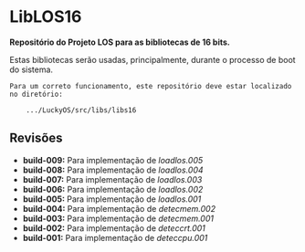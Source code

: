 # LibLOS16 #
**Repositório do Projeto LOS para as bibliotecas de 16 bits.**

Estas bibliotecas serão usadas, principalmente, durante o processo de boot do sistema.

```
Para um correto funcionamento, este repositório deve estar localizado no diretório:

	.../LuckyOS/src/libs/libs16
```

## Revisões ##

* **build-009:** Para implementação de *loadlos.005*
* **build-008:** Para implementação de *loadlos.004*
* **build-007:** Para implementação de *loadlos.003*
* **build-006:** Para implementação de *loadlos.002*
* **build-005:** Para implementação de *loadlos.001*
* **build-004:** Para implementação de *detecmem.002*
* **build-003:** Para implementação de *detecmem.001*
* **build-002:** Para implementação de *deteccrt.001*
* **build-001:** Para implementação de *deteccpu.001*
